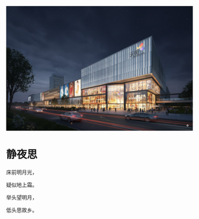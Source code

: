 <!DOCTYPE html>
<html lang="en">
<head>
    <meta charset="UTF-8">
    <style type="text/css">
        body{
            background-image:url('images/1.jpeg');
        }
    </style>
</head>
<body>
<img src=images/1.jpeg/>
<h1>静夜思</h1>
<p>床前明月光，</p>
<p>疑似地上霜。</p>
<p>举头望明月，</p>
<p>低头思故乡。</p>
</body>
</html>
